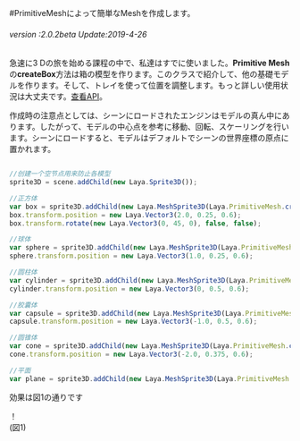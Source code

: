 #PrimitiveMeshによって簡単なMeshを作成します。

###### *version :2.0.2beta   Update:2019-4-26*

急速に3 Dの旅を始める課程の中で、私達はすでに使いました。**Primitive Mesh**の**createBox**方法は箱の模型を作ります。このクラスで紹介して、他の基礎モデルを作ります。そして、トレイを使って位置を調整します。もっと詳しい使用状況は大丈夫です。[查看API](https://layaair.ldc.layabox.com/api2/Chinese/index.html?category=Core&class=laya.d3.resource.models.PrimitiveMesh)。

作成時の注意点としては、シーンにロードされたエンジンはモデルの真ん中にあります。したがって、モデルの中心点を参考に移動、回転、スケーリングを行います。シーンにロードすると、モデルはデフォルトでシーンの世界座標の原点に置かれます。


```typescript

//创建一个空节点用来防止各模型
sprite3D = scene.addChild(new Laya.Sprite3D());

//正方体
var box = sprite3D.addChild(new Laya.MeshSprite3D(Laya.PrimitiveMesh.createBox(0.5, 0.5, 0.5)));
box.transform.position = new Laya.Vector3(2.0, 0.25, 0.6);
box.transform.rotate(new Laya.Vector3(0, 45, 0), false, false);

//球体
var sphere = sprite3D.addChild(new Laya.MeshSprite3D(Laya.PrimitiveMesh.createSphere(0.25, 20, 20)));
sphere.transform.position = new Laya.Vector3(1.0, 0.25, 0.6);

//圆柱体
var cylinder = sprite3D.addChild(new Laya.MeshSprite3D(Laya.PrimitiveMesh.createCylinder(0.25, 1, 20)));
cylinder.transform.position = new Laya.Vector3(0, 0.5, 0.6);

//胶囊体
var capsule = sprite3D.addChild(new Laya.MeshSprite3D(Laya.PrimitiveMesh.createCapsule(0.25, 1, 10, 20)));
capsule.transform.position = new Laya.Vector3(-1.0, 0.5, 0.6);

//圆锥体
var cone = sprite3D.addChild(new Laya.MeshSprite3D(Laya.PrimitiveMesh.createCone(0.25, 0.75)));
cone.transform.position = new Laya.Vector3(-2.0, 0.375, 0.6);

//平面
var plane = sprite3D.addChild(new Laya.MeshSprite3D(Laya.PrimitiveMesh.createPlane(6, 6, 10, 10)));
```


効果は図1の通りです

！[](img/1.png)<br/>(図1)

